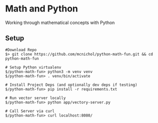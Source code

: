 # Math and Python
Working through mathematical concepts with Python

## Setup
```shell script
#Download Repo
$> git clone https://github.com/mcnichol/python-math-fun.git && cd python-math-fun  

# Setup Python virtualenv
$/python-math-fun> python3 -m venv venv
$/python-math-fun> . venv/bin/activate

# Install Project Deps (and optionally dev deps if testing)
$/python-math-fun> pip install -r requirements.txt

# Run vector server locally
$/python-math-fun> python app/vectory-server.py

# Call Server via curl
$/python-math-fun> curl localhost:8080/
```
